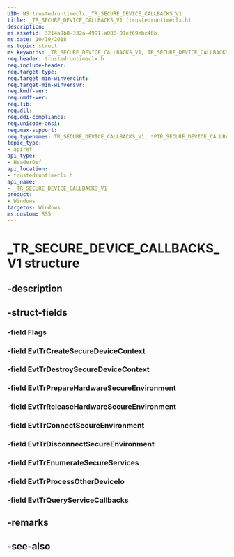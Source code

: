 ```yaml
---
UID: NS:trustedruntimeclx._TR_SECURE_DEVICE_CALLBACKS_V1
title: _TR_SECURE_DEVICE_CALLBACKS_V1 (trustedruntimeclx.h)
description: 
ms.assetid: 3214a9b8-332a-4991-a080-01ef69ebc46b
ms.date: 10/19/2018
ms.topic: struct
ms.keywords: _TR_SECURE_DEVICE_CALLBACKS_V1, TR_SECURE_DEVICE_CALLBACKS_V1, *PTR_SECURE_DEVICE_CALLBACKS_V1, TR_SECURE_DEVICE_CALLBACKS, *PTR_SECURE_DEVICE_CALLBACKS
req.header: trustedruntimeclx.h
req.include-header:
req.target-type:
req.target-min-winverclnt:
req.target-min-winversvr:
req.kmdf-ver:
req.umdf-ver:
req.lib:
req.dll:
req.ddi-compliance:
req.unicode-ansi:
req.max-support:
req.typenames: TR_SECURE_DEVICE_CALLBACKS_V1, *PTR_SECURE_DEVICE_CALLBACKS_V1
topic_type: 
- apiref
api_type: 
- HeaderDef
api_location: 
- trustedruntimeclx.h
api_name: 
- _TR_SECURE_DEVICE_CALLBACKS_V1
product:
- Windows
targetos: Windows
ms.custom: RS5
---
```


# _TR_SECURE_DEVICE_CALLBACKS_V1 structure

## -description


## -struct-fields

### -field Flags
 
### -field EvtTrCreateSecureDeviceContext
 
### -field EvtTrDestroySecureDeviceContext
 
### -field EvtTrPrepareHardwareSecureEnvironment
 
### -field EvtTrReleaseHardwareSecureEnvironment
 
### -field EvtTrConnectSecureEnvironment
 
### -field EvtTrDisconnectSecureEnvironment
 
### -field EvtTrEnumerateSecureServices
 
### -field EvtTrProcessOtherDeviceIo
 
### -field EvtTrQueryServiceCallbacks
 

## -remarks

## -see-also
